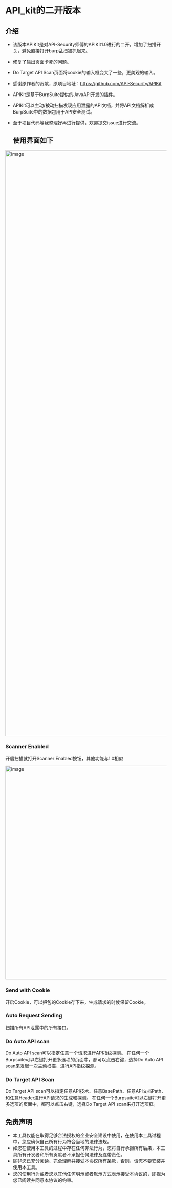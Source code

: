 # API_kit的二开版本

## 介绍
-  该版本APIKit是对API-Security师傅的APIKit1.0进行的二开，增加了扫描开关，避免直接打开burp乱扫被抓起来。
- 修复了输出页面卡死的问题。
- Do Target API Scan页面将cookie的输入框变大了一些，更美观的输入。
- 感谢原作者的贡献，原项目地址：https://github.com/API-Security/APIKit
- APIKit是基于BurpSuite提供的JavaAPI开发的插件。
- APIKit可以主动/被动扫描发现应用泄露的API文档，并将API文档解析成BurpSuite中的数据包用于API安全测试。
- 至于项目代码等我整理好再进行提供，欢迎提交issue进行交流。

  ## 使用界面如下
  
<img width="1824" alt="image" src="https://github.com/user-attachments/assets/87cc6dcc-8f9d-4496-9cf4-419db66c6947" />

### Scanner Enabled

开启扫描就打开Scanner Enabled按钮，其他功能与1.0相似

<img width="666" alt="image" src="https://github.com/user-attachments/assets/88d8abbd-cd3b-4614-b1e2-1763f45baf4f" />




### Send with Cookie

开启Cookie，可以把包的Cookie存下来，生成请求的时候保留Cookie。


### Auto Request Sending

扫描所有API泄露中的所有接口。


### Do Auto API scan

Do Auto API scan可以指定任意一个请求进行API指纹探测。
在任何一个Burpsuite可以右键打开更多选项的页面中，都可以点击右键，选择Do Auto API scan来发起一次主动扫描，进行API指纹探测。


### Do Target API Scan

Do Target API scan可以指定任意API技术、任意BasePath、任意API文档Path、和任意Header进行API请求的生成和探测。
在任何一个Burpsuite可以右键打开更多选项的页面中，都可以点击右键，选择Do Target API scan来打开选项框。



## 免责声明
- 本工具仅能在取得足够合法授权的企业安全建设中使用，在使用本工具过程中，您应确保自己所有行为符合当地的法律法规。
- 如您在使用本工具的过程中存在任何非法行为，您将自行承担所有后果，本工具所有开发者和所有贡献者不承担任何法律及连带责任。
- 除非您已充分阅读、完全理解并接受本协议所有条款，否则，请您不要安装并使用本工具。
- 您的使用行为或者您以其他任何明示或者默示方式表示接受本协议的，即视为您已阅读并同意本协议的约束。
